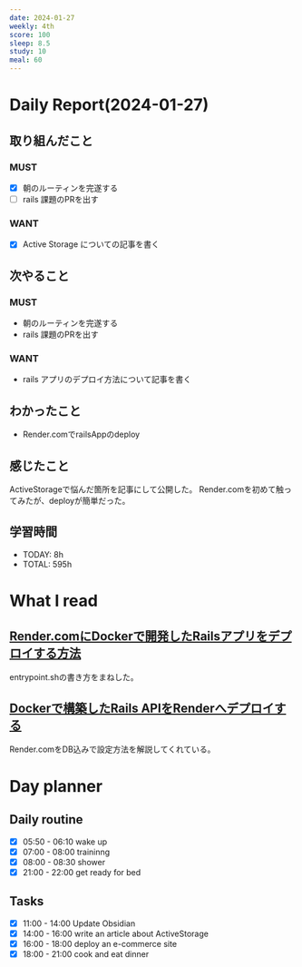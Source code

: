 ```yaml
---
date: 2024-01-27
weekly: 4th
score: 100
sleep: 8.5
study: 10
meal: 60
---
```

# Daily Report(2024-01-27)
## 取り組んだこと
### MUST
- [x] 朝のルーティンを完遂する
- [ ] rails 課題のPRを出す
### WANT
- [x] Active Storage についての記事を書く
## 次やること
### MUST
- 朝のルーティンを完遂する
- rails 課題のPRを出す
### WANT
- rails アプリのデプロイ方法について記事を書く
## わかったこと
- Render.comでrailsAppのdeploy
## 感じたこと
ActiveStorageで悩んだ箇所を記事にして公開した。
Render.comを初めて触ってみたが、deployが簡単だった。
## 学習時間
- TODAY: 8h
- TOTAL: 595h
# What I read
## [Render.comにDockerで開発したRailsアプリをデプロイする方法](https://qiita.com/yoshiharu/items/5db68293de0ce2942dec)
entrypoint.shの書き方をまねした。
## [Dockerで構築したRails APIをRenderへデプロイする](https://ph-1ab.com/render-deploy-with-own-domain/#toc1)
Render.comをDB込みで設定方法を解説してくれている。
# Day planner
## Daily routine
- [x] 05:50 - 06:10 wake up
- [x] 07:00 - 08:00 traininng
- [x] 08:00 - 08:30 shower
- [x] 21:00 - 22:00 get ready for bed
## Tasks
- [x] 11:00 - 14:00 Update Obsidian
- [x] 14:00 - 16:00 write an article about ActiveStorage
- [x] 16:00 - 18:00 deploy an e-commerce site
- [x] 18:00 - 21:00 cook and eat dinner
